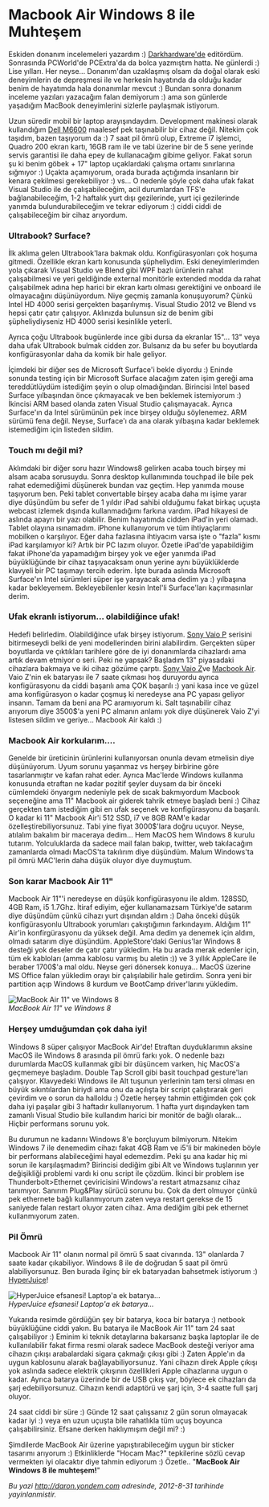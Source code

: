 # Macbook Air Windows 8 ile Muhteşem 

Eskiden donanım incelemeleri yazardım :)
[Darkhardware'de](http://www.darkhardware.com/) editördüm. Sonrasında
PCWorld'de PCExtra'da da bolca yazmıştım hatta. Ne günlerdi :) Lise
yılları. Her neyse... Donanım'dan uzaklaşmış olsam da doğal olarak eski
deneyimlerin de depreşmesi ile ve herkesin hayatında da olduğu kadar
benim de hayatımda hala donanımlar mevcut :) Bundan sonra donanım
inceleme yazıları yazacağım falan demiyorum :) ama son günlerde
yaşadığım MacBook deneyimlerini sizlerle paylaşmak istiyorum.

Uzun süredir mobil bir laptop arayışındaydım. Development makinesi
olarak kullandığım [Dell
M6600](http://www.dell.com/tr/sletmeler/p/precision-m6600/pd) maalesef
pek taşınabilir bir cihaz değil. Nitekim çok taşıdım, bazen taşıyorum da
:) 7 saat pil ömrü olup, Extreme i7 işlemci, Quadro 200 ekran kartı,
16GB ram ile ve tabi üzerine bir de 5 sene yerinde servis garantisi ile
daha epey de kullanacağım gibime geliyor. Fakat sorun şu ki benim
göbek + 17" laptop uçaklardaki çalışma ortamı sınırlarına sığmıyor :)
Uçakta açamıyorum, orada burada açtığımda insanların bir kenara
çekilmesi gerekebiliyor :) vs... O nedenle şöyle çok daha ufak fakat
Visual Studio ile de çalışabileceğim, acil durumlardan TFS'e
bağlanabileceğim, 1-2 haftalık yurt dışı gezilerinde, yurt içi
gezilerinde yanımda bulundurabileceğim ve tekrar ediyorum :) ciddi ciddi
de çalışabileceğim bir cihaz arıyordum.

### Ultrabook? Surface?  

İlk aklıma gelen Ultrabook'lara bakmak oldu. Konfigürasyonları çok
hoşuma gitmedi. Özellikle ekran kartı konusunda şüpheliydim. Eski
deneyimlerimden yola çıkarak Visual Studio ve Blend gibi WPF bazlı
ürünlerin rahat çalışabilmesi ve yeri geldiğinde external monitörle
extended modda da rahat çalışabilmek adına hep harici bir ekran kartı
olması gerektiğini ve onboard ile olmayacağını düşünüyordum. Niye geçmiş
zamanla konuşuyorum? Çünkü Intel HD 4000 serisi gerçekten başarılıymış.
Visual Studio 2012 ve Blend vs hepsi çatır çatır çalışıyor. Aklınızda
bulunsun siz de benim gibi şüpheliydiyseniz HD 4000 serisi kesinlikle
yeterli.

Ayrıca çoğu Ultrabook bugünlerde ince gibi dursa da ekranlar 15"... 13"
veya daha ufak Ultrabook bulmak cidden zor. Bulsanız da bu sefer bu
boyutlarda konfigürasyonlar daha da komik bir hale geliyor.

İçimdeki bir diğer ses de Microsoft Surface'i bekle diyordu :) Eninde
sonunda testing için bir Microsoft Surface alacağım zaten işim gereği
ama tereddütlüydüm istediğim şeyin o olup olmadığından. Birincisi Intel
based Surface yılbaşından önce çıkmayacak ve ben beklemek istemiyorum :)
İkincisi ARM based olanda zaten Visual Studio çalışmayacak. Ayrıca
Surface'ın da Intel sürümünün pek ince birşey olduğu söylenemez. ARM
sürümü fena değil. Neyse, Surface'ı da ana olarak yılbaşına kadar
beklemek istemediğim için listeden sildim.

### Touch mı değil mi?  

Aklımdaki bir diğer soru hazır Windows8 gelirken acaba touch birşey mi
alsam acaba sorusuydu. Sonra desktop kullanımında touchpad ile bile pek
rahat edemediğimi düşünerek bundan vaz geçtim. Hep yanımda mouse
taşıyorum ben. Peki tablet convertable birşey acaba daha mı işime yarar
diye düşündüm bu sefer de 1 yıldır iPad sahibi olduğumu fakat birkaç
uçuşta webcast izlemek dışında kullanmadığımı farkına vardım. iPad
hikayesi de aslında apayrı bir yazı olabilir. Benim hayatımda cidden
iPad'in yeri olamadı. Tablet olayına ısınamadım. iPhone kullanıyorum ve
tüm ihtiyaçlarımı mobilken o karşılıyor. Eğer daha fazlasına ihtiyacım
varsa işte o "fazla" kısmı iPad karşılamıyor ki? Artık bir PC lazım
oluyor. Özetle iPad'de yapabildiğim fakat iPhone'da yapamadığım birşey
yok ve eğer yanımda iPad büyüklüğünde bir cihaz taşıyacaksam onun yerine
aynı büyüklüklerde klavyeli bir PC taşımayı tercih ederim. İşte burada
aslında Microsoft Surface'ın Intel sürümleri süper işe yarayacak ama
dedim ya :) yılbaşına kadar bekleyemem. Bekleyebilenler kesin Intel'li
Surface'ları kaçırmasınlar derim.

### Ufak ekranlı istiyorum... olabildiğince ufak!  

Hedefi belirledim. Olabildiğince ufak birşey istiyorum. [Sony Vaio
P](http://en.wikipedia.org/wiki/Sony_VAIO_P_series) serisini
bitirmeseydi belki de yeni modellerinden birini alabilirdim. Gerçekten
süper boyutlarda ve çıktıkları tarihlere göre de iyi donanımlarda
cihazlardı ama artık devam etmiyor o seri. Peki ne yapsak? Başladım 13"
piyasadaki cihazlara bakmaya ve iki cihaz gözüme çarptı. [Sony Vaio
Z](http://en.wikipedia.org/wiki/Sony_VAIO_P_series)ve [Macbook
Air](http://www.apple.com/macbookair/). Vaio Z'nin ek bataryası ile 7
saate çıkması hoş duruyordu ayrıca konfigürasyonu da ciddi başarılı ama
ÇOK başarılı :) yani kasa ince ve güzel ama konfigürasyon o kadar çoşmuş
ki neredeyse ana PC yapası geliyor insanın. Tamam da beni ana PC
aramıyorum ki. Salt taşınabilir cihaz arıyorum diye 3500\$'a yeni PC
almanın anlamı yok diye düşünerek Vaio Z'yi listesen sildim ve geriye...
Macbook Air kaldı :)

### Macbook Air korkularım....  

Genelde bir üreticinin ürünlerini kullanıyorsan onunla devam etmelisin
diye düşünüyorum. Uyum sorunu yaşanmaz vs herşey birbirine göre
tasarlanmıştır ve kafan rahat eder. Ayrıca Mac'lerde Windows kullanma
konusunda etraftan ne kadar pozitif şeyler duysam da bir önceki
cümlemdeki önyargım nedeniyle pek de sıcak bakmıyordum Macbook
seçeneğine ama 11" Macbook air giderek tahrik etmeye başladı beni :)
Cihaz gerçekten tam istediğim gibi en ufak seçenek ve konfigürasyonu da
başarılı. O kadar ki 11" Macbook Air'i 512 SSD, i7 ve 8GB RAM'e kadar
özelleştirebiliyorsunuz. Tabi yine fiyat 3000\$'lara doğru uçuyor.
Neyse, atılalım bakalım bir maceraya dedim... Hem MacOS hem Windows 8
kurulu tutarım. Yolculuklarda da sadece mail falan bakıp, twitter, web
takılacağım zamanlarda olmadı MacOS'ta takılırım diye düşündüm. Malum
Windows'ta pil ömrü MAC'lerin daha düşük oluyor diye duymuştum.

### Son karar Macbook Air 11"  

Macbook Air 11"'i neredeyse en düşük konfigürasyonu ile aldım. 128SSD,
4GB Ram, i5 1.7Ghz. İtiraf ediyim, eğer kullanamazsam Türkiye'de satarım
diye düşündüm çünkü cihazı yurt dışından aldım :) Daha önceki düşük
konfigürasyonlu Ultrabook yorumları çakıştığımın farkındayım. Aldığım
11" Air'in konfirgürasyonu da yüksek değil. Ama dedim ya denemek için
aldım, olmadı satarım diye düşündüm. AppleStore'daki Genius'lar Windows
8 desteği yok deseler de çatır çatır yükledim. Ha bu arada merak edenler
için, tüm ek kabloları (amma kablosu varmış bu aletin :)) ve 3 yıllık
AppleCare ile beraber 1700\$'a mal oldu. Neyse geri dönersek konuya...
MacOS üzerine MS Office falan yükledim orayı bir çalışılabilir hale
getirdim. Sonra yeni bir partition açıp Windows 8 kurdum ve BootCamp
driver'larını yükledim.

![MacBook Air 11" ve Windows
8](../media/MacbookAir_Windows8_ile_Muhtesem/macbook.jpg)\
*MacBook Air 11" ve Windows 8*

### Herşey umduğumdan çok daha iyi!  

Windows 8 süper çalışıyor MacBook Air'de! Etraftan duyduklarımın aksine
MacOS ile Windows 8 arasında pil ömrü farkı yok. O nedenle bazı
durumlarda MacOS kullanmak gibi bir düşüncem varken, hiç MacOS'a
geçmemeye başladım. Double Tap Scroll gibi basit touchpad gesture'ları
çalışıyor. Klavyedeki Windows ile Alt tuşunun yerlerinin tam tersi
olması en büyük sıkıntılardan biriydi ama onu da açılışta bir script
çalıştırarak geri çevirdim ve o sorun da halloldu :) Özetle herşey
tahmin ettiğimden çok çok daha iyi paşalar gibi 3 haftadır kullanıyorum.
1 hafta yurt dışındayken tam zamanlı Visual Studio bile kullandım harici
bir monitör de bağlı olarak... Hiçbir performans sorunu yok.

Bu durumun ne kadarını Windows 8'e borçluyum bilmiyorum. Nitekim Windows
7 ile denemedim cihazı fakat 4GB Ram ve i5'li bir makineden böyle bir
performans alabileceğimi hayal edemezdim. Peki şu ana kadar hiç mi sorun
ile karşılaşmadım? Birincisi dediğim gibi Alt ve Windows tuşlarının yer
değişikliği problemi vardı ki onu script ile çözdüm. İkinci bir problem
ise Thunderbolt\>Ethernet çeviricisini Windows'a restart atmazsanız
cihaz tanımıyor. Sanırım Plug&Play sürücü sorunu bu. Çok da dert olmuyor
çünkü pek ethernete bağlı kullanmıyorum zaten veya restart gerekse de 15
saniyede falan restart oluyor zaten cihaz. Ama dediğim gibi pek ethernet
kullanmıyorum zaten.

### Pil Ömrü  

Macbook Air 11" olanın normal pil ömrü 5 saat civarında. 13" olanlarda 7
saate kadar çıkabiliyor. Windows 8 ile de doğrudan 5 saat pil ömrü
alabiliyorsunuz. Ben burada ilginç bir ek bataryadan bahsetmek istiyorum
:)
[HyperJuice](http://www.hypershop.com/HyperJuice-External-Battery-for-MacBook-iPad-iPhone-USB-s/91.htm)!

![HyperJuice efsanesi! Laptop'a ek
batarya...](../media/MacbookAir_Windows8_ile_Muhtesem/hyperjuice.jpg)\
*HyperJuice efsanesi! Laptop'a ek batarya...*

Yukarıda resimde gördüğün şey bir batarya, koca bir batarya :) netbook
büyüklüğüne ciddi yakın. Bu batarya ile MacBook Air 11" tam 24 saat
çalışabiliyor :) Eminim ki teknik detaylarına bakarsanız başka laptoplar
ile de kullanılabilir fakat firma resmi olarak sadece MacBook desteği
veriyor ama cihazın çıkışı arabalardaki sigara çakmağı çıkışı gibi :)
Zaten Apple'ın da uygun kablosunu alarak bağlayabiliyorsunuz. Yani
cihazın direk Apple çıkışı yok aslında sadece elektrik çıkışının
özellikleri Apple cihazlarına uygun o kadar. Ayrıca batarya üzerinde bir
de USB çıkış var, böylece ek cihazları da şarj edebiliyorsunuz. Cihazın
kendi adaptörü ve şarj için, 3-4 saatte full şarj oluyor.

24 saat ciddi bir süre :) Günde 12 saat çalışsanız 2 gün sorun olmayacak
kadar iyi :) veya en uzun uçuşta bile rahatlıkla tüm uçuş boyunca
çalışabilirsiniz. Efsane derken haklıymışım değil mi? :)

Şimdilerde MacBook Air üzerine yapıştırabileceğim uygun bir sticker
tasarımı arıyorum :) Etkinliklerde "Hocam Mac?" tepkilerine sözlü cevap
vermekten iyi olacaktır diye tahmin ediyorum :) Özetle.. "**MacBook Air
Windows 8 ile muhteşem!**"


*Bu yazi http://daron.yondem.com adresinde, 2012-8-31 tarihinde yayinlanmistir.*